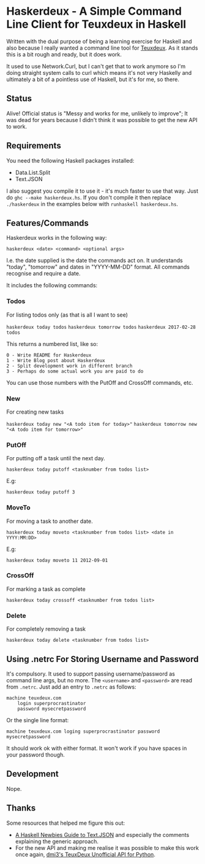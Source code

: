 # Haskerdeux - A Simple Command Line Client for Teuxdeux in Haskell

Written with the dual purpose of being a learning exercise for Haskell and also because I really wanted a command line tool for [Teuxdeux](http://teuxdeux.com). As it stands this is a bit rough and ready, but it does work.

It used to use Network.Curl, but I can't get that to work anymore so I'm doing straight system calls to curl which means it's not very Haskelly and ultimately a bit of a pointless use of Haskell, but it's for me, so there.

## Status

Alive! Official status is "Messy and works for me, unlikely to improve"; It was dead for years because I didn't think it was possible to get the new API to work.


## Requirements

You need the following Haskell packages installed:

- Data.List.Split
- Text.JSON

I also suggest you compile it to use it - it's much faster to use that way. Just do `ghc --make haskerdeux.hs`. If you don't compile it then replace `./haskerdeux` in the examples below with `runhaskell haskerdeux.hs`.


## Features/Commands

Haskerdeux works in the following way:

`haskerdeux <date> <command> <optional args>`

I.e. the date supplied is the date the commands act on. It understands "today", "tomorrow" and dates in "YYYY-MM-DD" format. All commands recognise and require a date.

It includes the following commands: 


### Todos

For listing todos only (as that is all I want to see)

`haskerdeux today todos`
`haskerdeux tomorrow todos`
`haskerdeux 2017-02-28 todos`

This returns a numbered list, like so:

	0 - Write README for Haskerdeux
	1 - Write Blog post about Haskerdeux
	2 - Split development work in different branch
	3 - Perhaps do some actual work you are paid to do

You can use those numbers with the PutOff and CrossOff commands, etc.

### New

For creating new tasks

`haskerdeux today new "<A todo item for today>"`
`haskerdeux tomorrow new "<A todo item for tomorrow>"`

### PutOff

For putting off a task until the next day.

`haskerdeux today putoff <tasknumber from todos list>`

E.g:

`haskerdeux today putoff 3`

### MoveTo

For moving a task to another date.

`haskerdeux today moveto <tasknumber from todos list> <date in YYYY:MM:DD>`

E.g:

`haskerdeux today moveto 11 2012-09-01`

### CrossOff

For marking a task as complete

`haskerdeux today crossoff <tasknumber from todos list>`

### Delete

For completely removing a task

`haskerdeux today delete <tasknumber from todos list>`


## Using .netrc For Storing Username and Password

It's compulsory. It used to support passing username/password as command line args, but no more. The `<username>` and `<password>` are read from `.netrc`. Just add an entry to `.netrc` as follows:

	machine teuxdeux.com
		login superprocrastinator
		password mysecretpassword

Or the single line format:

	machine teuxdeux.com loging superprocrastinator password mysecretpassword

It should work ok with either format. It won't work if you have spaces in your password though.


## Development

Nope.


## Thanks

Some resources that helped me figure this out:

- [A Haskell Newbies Guide to Text.JSON](http://www.amateurtopologist.com/blog/2010/11/05/a-haskell-newbies-guide-to-text-json/) and especially the comments explaining the generic approach.
- For the new API and making me realise it was possible to make this work once again, [dmi3's TeuxDeux Unofficial API for Python](https://github.com/dmi3/teuxdeux).
